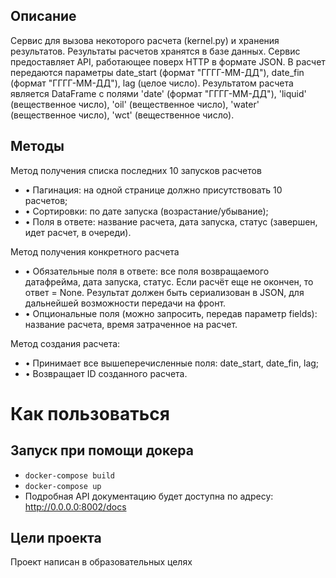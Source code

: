 ## Описание

Cервис для вызова некоторого расчета (kernel.py) и хранения результатов. Результаты расчетов хранятся в базе данных. Сервис предоставляет API, работающее поверх HTTP в формате JSON. 
В расчет передаются параметры date_start (формат "ГГГГ-ММ-ДД"), date_fin (формат "ГГГГ-ММ-ДД"), lag (целое число).
Результатом расчета является DataFrame с полями 'date' (формат "ГГГГ-ММ-ДД"), 'liquid' (вещественное число), 'oil' (вещественное число), 'water' (вещественное число), 'wct' (вещественное число).

## Методы

Метод получения списка последних 10 запусков расчетов
- •	Пагинация: на одной странице должно присутствовать 10 расчетов;
- •	Сортировки: по дате запуска (возрастание/убывание);
- •	Поля в ответе: название расчета, дата запуска, статус (завершен, идет расчет, в очереди).

Метод получения конкретного расчета
- •	Обязательные поля в ответе: все поля возвращаемого датафрейма, дата запуска, статус. Если расчёт еще не окончен, то ответ = None. Результат должен быть сериализован в JSON, для дальнейшей возможности передачи на фронт.
- •	Опциональные поля (можно запросить, передав параметр fields): название расчета, время затраченное на расчет.

Метод создания расчета:
- •	Принимает все вышеперечисленные поля: date_start, date_fin, lag;
- •	Возвращает ID созданного расчета.

# Как пользоваться
## Запуск при помощи докера

- ```docker-compose build```
- ```docker-compose up```
- Подробная API документацию будет доступна по адресу: http://0.0.0.0:8002/docs

## Цели проекта

Проект написан в образовательных целях
